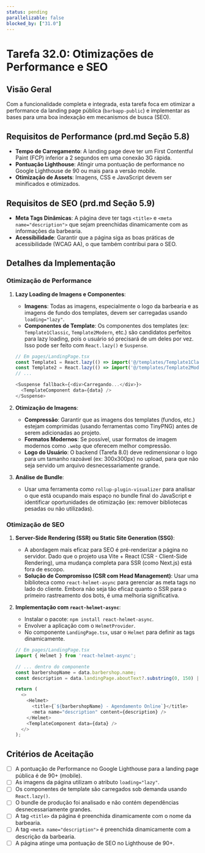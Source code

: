 ```yaml
---
status: pending
parallelizable: false
blocked_by: ["31.0"]
---
```


# Tarefa 32.0: Otimizações de Performance e SEO

## Visão Geral
Com a funcionalidade completa e integrada, esta tarefa foca em otimizar a performance da landing page pública (`barbapp-public`) e implementar as bases para uma boa indexação em mecanismos de busca (SEO).

## Requisitos de Performance (prd.md Seção 5.8)
- **Tempo de Carregamento**: A landing page deve ter um First Contentful Paint (FCP) inferior a 2 segundos em uma conexão 3G rápida.
- **Pontuação Lighthouse**: Atingir uma pontuação de performance no Google Lighthouse de 90 ou mais para a versão mobile.
- **Otimização de Assets**: Imagens, CSS e JavaScript devem ser minificados e otimizados.

## Requisitos de SEO (prd.md Seção 5.9)
- **Meta Tags Dinâmicas**: A página deve ter tags `<title>` e `<meta name="description">` que sejam preenchidas dinamicamente com as informações da barbearia.
- **Acessibilidade**: Garantir que a página siga as boas práticas de acessibilidade (WCAG AA), o que também contribui para o SEO.

## Detalhes da Implementação

### Otimização de Performance

1.  **Lazy Loading de Imagens e Componentes**:
    - **Imagens**: Todas as imagens, especialmente o logo da barbearia e as imagens de fundo dos templates, devem ser carregadas usando `loading="lazy"`.
    - **Componentes de Template**: Os componentes dos templates (ex: `Template1Classic`, `Template2Modern`, etc.) são candidatos perfeitos para lazy loading, pois o usuário só precisará de um deles por vez. Isso pode ser feito com `React.lazy()` e `Suspense`.

    ```typescript
    // Em pages/LandingPage.tsx
    const Template1 = React.lazy(() => import('@/templates/Template1Classic'));
    const Template2 = React.lazy(() => import('@/templates/Template2Modern'));
    // ...

    <Suspense fallback={<div>Carregando...</div>}>
      <TemplateComponent data={data} />
    </Suspense>
    ```

2.  **Otimização de Imagens**:
    - **Compressão**: Garantir que as imagens dos templates (fundos, etc.) estejam comprimidas (usando ferramentas como TinyPNG) antes de serem adicionadas ao projeto.
    - **Formatos Modernos**: Se possível, usar formatos de imagem modernos como `.webp` que oferecem melhor compressão.
    - **Logo do Usuário**: O backend (Tarefa 8.0) deve redimensionar o logo para um tamanho razoável (ex: 300x300px) no upload, para que não seja servido um arquivo desnecessariamente grande.

3.  **Análise de Bundle**:
    - Usar uma ferramenta como `rollup-plugin-visualizer` para analisar o que está ocupando mais espaço no bundle final do JavaScript e identificar oportunidades de otimização (ex: remover bibliotecas pesadas ou não utilizadas).

### Otimização de SEO

1.  **Server-Side Rendering (SSR) ou Static Site Generation (SSG)**:
    - A abordagem mais eficaz para SEO é pré-renderizar a página no servidor. Dado que o projeto usa Vite + React (CSR - Client-Side Rendering), uma mudança completa para SSR (como Next.js) está fora de escopo. 
    - **Solução de Compromisso (CSR com Head Management)**: Usar uma biblioteca como `react-helmet-async` para gerenciar as meta tags no lado do cliente. Embora não seja tão eficaz quanto o SSR para o primeiro rastreamento dos bots, é uma melhoria significativa.

2.  **Implementação com `react-helmet-async`**:
    - Instalar o pacote: `npm install react-helmet-async`.
    - Envolver a aplicação com o `HelmetProvider`.
    - No componente `LandingPage.tsx`, usar o `Helmet` para definir as tags dinamicamente.

    ```typescript
    // Em pages/LandingPage.tsx
    import { Helmet } from 'react-helmet-async';

    // ... dentro do componente
    const barbershopName = data.barbershop.name;
    const description = data.landingPage.aboutText?.substring(0, 150) || `Agende seu horário na ${barbershopName}`;

    return (
      <>
        <Helmet>
          <title>{`${barbershopName} - Agendamento Online`}</title>
          <meta name="description" content={description} />
        </Helmet>
        <TemplateComponent data={data} />
      </>
    );
    ```

## Critérios de Aceitação
- [ ] A pontuação de Performance no Google Lighthouse para a landing page pública é de 90+ (mobile).
- [ ] As imagens da página utilizam o atributo `loading="lazy"`.
- [ ] Os componentes de template são carregados sob demanda usando `React.lazy()`.
- [ ] O bundle de produção foi analisado e não contém dependências desnecessariamente grandes.
- [ ] A tag `<title>` da página é preenchida dinamicamente com o nome da barbearia.
- [ ] A tag `<meta name="description">` é preenchida dinamicamente com a descrição da barbearia.
- [ ] A página atinge uma pontuação de SEO no Lighthouse de 90+.